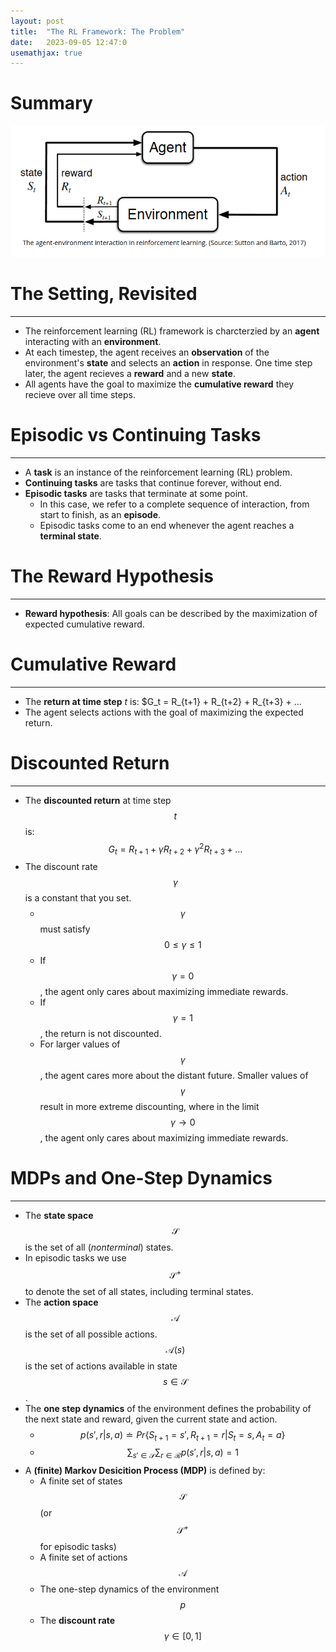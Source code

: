 ```yaml
---
layout: post
title:  "The RL Framework: The Problem"
date:   2023-09-05 12:47:0
usemathjax: true
---
```


# Summary

<img src="/assets/images/Reinforcement-Learning/2023-09-05-The-RL-Framework/highlevel_overview.png" width="800">

# The Setting, Revisited
---
* The reinforcement learning (RL) framework is charcterzied by an **agent** interacting with an **environment**.
* At each timestep, the agent receives an **observation** of the environment's **state** and selects an **action** in response. One time step later, the agent recieves a **reward** and a new **state**.
* All agents have the goal to maximize the **cumulative reward** they recieve over all time steps.

# Episodic vs Continuing Tasks
---
* A **task** is an instance of the reinforcement learning (RL) problem.
* **Continuing tasks** are tasks that continue forever, without end.
* **Episodic tasks** are tasks that terminate at some point.
  * In this case, we refer to a complete sequence of interaction, from start to finish, as an **episode**.
  * Episodic tasks come to an end whenever the agent reaches a **terminal state**.

# The Reward Hypothesis
---
* **Reward hypothesis**: All goals can be described by the maximization of expected cumulative reward.

# Cumulative Reward
---
* The **return at time step** $t$ is: $G_t = R_{t+1} + R_{t+2} + R_{t+3} + ... 
* The agent selects actions with the goal of maximizing the expected return.

# Discounted Return
---
* The **discounted return** at time step $$t$$ is: $$G_t = R_{t+1} + \gamma R_{t+2} + \gamma^2 R_{t+3} + ... $$
* The discount rate $$\gamma$$ is a constant that you set.
  * $$\gamma$$ must satisfy $$0 \leq \gamma \leq 1$$
  * If $$\gamma = 0$$, the agent only cares about maximizing immediate rewards.
  * If $$\gamma = 1$$, the return is not discounted.
  * For larger values of $$\gamma$$, the agent cares more about the distant future. Smaller values of $$\gamma$$ result in more extreme discounting, where in the limit $$\gamma \rightarrow 0$$, the agent only cares about maximizing immediate rewards.

# MDPs and One-Step Dynamics
---
* The **state space** $$\mathcal{S}$$ is the set of all (*nonterminal*) states.
* In episodic tasks we use $$\mathcal{S}^+$$ to denote the set of all states, including terminal states.
* The **action space** $$\mathcal{A}$$ is the set of all possible actions. $$\mathcal{A}(s)$$ is the set of actions available in state $$s \in \mathcal{S}$$.
* The **one step dynamics** of the environment defines the probability of the next state and reward, given the current state and action.
  * $$p(s',r|s,a) \doteq Pr\{S_{t+1}=s',R_{t+1}=r|S_{t}=s,A_{t}=a\}$$
  * $$\sum_{s' \in \mathcal{S}} \sum_{r \in \mathcal{R}} p(s',r|s,a) = 1$$
* A **(finite) Markov Desicition Process (MDP)** is defined by:
  * A finite set of states $$\mathcal{S}$$ (or $$\mathcal{S}^+$$ for episodic tasks)
  * A finite set of actions $$\mathcal{A}$$
  * The one-step dynamics of the environment $$p$$
  * The **discount rate** $$\gamma \in [0,1]$$
